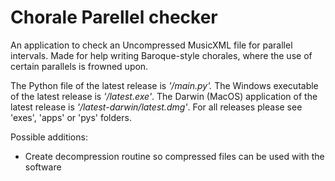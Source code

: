 # Chorale Parellel checker

An application to check an Uncompressed MusicXML file for parallel intervals. Made for help writing Baroque-style chorales, where the use of certain parallels is frowned upon.

The Python file of the latest release is *'/main.py'.* 
The Windows executable of the latest release is *'/latest.exe'*.
The Darwin (MacOS) application of the latest release is *'/latest-darwin/latest.dmg'*.
For all releases please see 'exes', 'apps' or 'pys' folders.

Possible additions:
- Create decompression routine so compressed files can be used with the software